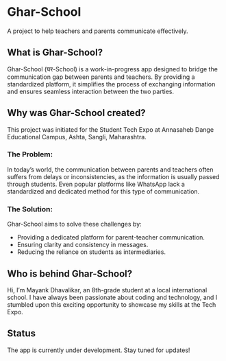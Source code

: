 # Ghar-School
A project to help teachers and parents communicate effectively.

## What is Ghar-School?
Ghar-School (घर-School) is a work-in-progress app designed to bridge the communication gap between parents and teachers. By providing a standardized platform, it simplifies the process of exchanging information and ensures seamless interaction between the two parties.

## Why was Ghar-School created?
This project was initiated for the Student Tech Expo at Annasaheb Dange Educational Campus, Ashta, Sangli, Maharashtra. 

### The Problem:
In today’s world, the communication between parents and teachers often suffers from delays or inconsistencies, as the information is usually passed through students. Even popular platforms like WhatsApp lack a standardized and dedicated method for this type of communication.

### The Solution:
Ghar-School aims to solve these challenges by:
- Providing a dedicated platform for parent-teacher communication.
- Ensuring clarity and consistency in messages.
- Reducing the reliance on students as intermediaries.

## Who is behind Ghar-School?
Hi, I’m Mayank Dhavalikar, an 8th-grade student at a local international school. I have always been passionate about coding and technology, and I stumbled upon this exciting opportunity to showcase my skills at the Tech Expo.

## Status
The app is currently under development. Stay tuned for updates!
